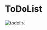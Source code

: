# ToDoList

![todolist](https://user-images.githubusercontent.com/54662528/102341871-7d181b00-3fbe-11eb-9eb0-aaaf0054801d.png)

